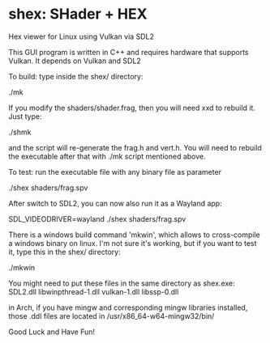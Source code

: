# shex: SHader + HEX
Hex viewer for Linux using Vulkan via SDL2

This GUI program is written in C++ and requires hardware that supports Vulkan.
It depends on Vulkan and SDL2

To build: type inside the shex/ directory:

./mk

If you modify the shaders/shader.frag, then you will need xxd to rebuild it.
Just type:

./shmk

and the script will re-generate the frag.h and vert.h. You will need to rebuild
the executable after that with ./mk script mentioned above.

To test: run the executable file with any binary file as parameter

./shex shaders/frag.spv

After switch to SDL2, you can now also run it as a Wayland app:

SDL_VIDEODRIVER=wayland ./shex shaders/frag.spv

There is a windows build command 'mkwin', which allows to cross-compile a
windows binary on linux. I'm not sure it's working, but if you want to test
it, type this in the shex/ directory:

./mkwin

You might need to put these files in the same directory as shex.exe:
SDL2.dll
libwinpthread-1.dll
vulkan-1.dll
libssp-0.dll

in Arch, if you have mingw and corresponding mingw libraries installed,
those .ddl files are located in /usr/x86_64-w64-mingw32/bin/

Good Luck and Have Fun!

